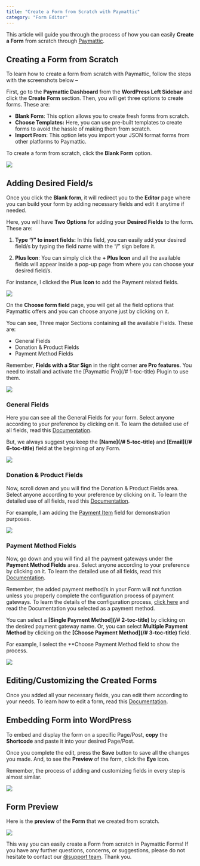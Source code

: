 ```yaml
---
title: "Create a Form from Scratch with Paymattic"
category: "Form Editor"
---
```

This article will guide you through the process of how you can easily **Create a Form** from scratch through [Paymattic](https://paymattic.com/).

## Creating a Form from Scratch

To learn how to create a form from scratch with Paymattic, follow the steps with the screenshots below –

First, go to the **Paymattic Dashboard** from the **WordPress Left Sidebar** and click the **Create** **Form** section. Then, you will get three options to create forms. These are:
- **Blank Form**: This option allows you to create fresh forms from scratch.
- **Choose Templates:** Here, you can use pre-built templates to create forms to avoid the hassle of making them from scratch.
- **Import From**: This option lets you import your JSON format forms from other platforms to Paymattic.

To create a form from scratch, click the **Blank Form** option.

![](/images/form-editor/how-to-create-a-form-from-scratch-with-paymattic/Create-Form-Blank-Form-scaled.webp)

## Adding Desired Field/s

Once you click the **Blank form**, it will redirect you to the **Editor** page where you can build your form by adding necessary fields and edit it anytime if needed.

Here, you will have **Two Options** for adding your **Desired Fields** to the form. These are:

1. **Type “/” to insert fields:** In this field, you can easily add your desired field/s by typing the field name with the “/” sign before it.

2. **Plus Icon**: You can simply click the **+ Plus Icon** and all the available fields will appear inside a pop-up page from where you can choose your desired field/s.

For instance, I clicked the **Plus** **Icon** to add the Payment related fields.

![](/images/form-editor/how-to-create-a-form-from-scratch-with-paymattic/Type-2222-or-Plus-icon-scaled.webp)

On the **Choose form field** page, you will get all the field options that Paymattic offers and you can choose anyone just by clicking on it.

You can see, Three major Sections containing all the available Fields. These are:
- General Fields
- Donation &amp; Product Fields
- Payment Method Fields

Remember, **Fields with a Star Sign** in the right corner **are Pro features**. You need to install and activate the [Paymattic Pro](/# 1-toc-title) Plugin to use them.

![](/images/form-editor/how-to-create-a-form-from-scratch-with-paymattic/Choose-Form-Field-page.webp)

### General Fields

Here you can see all the General Fields for your form. Select anyone according to your preference by clicking on it. To learn the detailed use of all fields, read this [Documentation](/how-to-use-general-form-input-fields-in-wordpress-with-paymattic).

But, we always suggest you keep the **[Name](/# 5-toc-title)** and **[Email](/# 6-toc-title)** field at the beginning of any Form.

![](/images/form-editor/how-to-create-a-form-from-scratch-with-paymattic/All-General-Fields.webp)

### Donation &amp; Product Fields 

Now, scroll down and you will find the Donation &amp; Product Fields area. Select anyone according to your preference by clicking on it. To learn the detailed use of all fields, read this [Documentation](/how-to-use-the-product-fields).

For example, I am adding the [Payment Item](/how-to-add-payment-item-fields-in-wordpress-with-paymattic) field for demonstration purposes.

![](/images/form-editor/how-to-create-a-form-from-scratch-with-paymattic/All-Donation-Product-fields.webp)

### Payment Method Fields

Now, go down and you will find all the payment gateways under the **Payment Method Fields** area. Select anyone according to your preference by clicking on it. To learn the detailed use of all fields, read this [Documentation](/how-to-use-the-payment-method-fields-section).

Remember, the added payment method/s in your Form will not function unless you properly complete the configuration process of payment gateways. To learn the details of the configuration process, [click here](https://paymattic.com/docs-category/payment-method-fields/) and read the Documentation you selected as a payment method.

You can select a **[Single Payment Method](/# 2-toc-title)** by clicking on the desired payment gateway name.
Or, you can select **Multiple Payment Method** by clicking on the **[Choose Payment Method](/# 3-toc-title)** field.

For example, I select the **Choose Payment Method field to show the process.

![](/images/form-editor/how-to-create-a-form-from-scratch-with-paymattic/All-Payment-Method-fields.webp)

## Editing/Customizing the Created Forms

Once you added all your necessary fields, you can edit them according to your needs. 
To learn how to edit a form, read this [Documentation](/how-to-edit-forms-in-wordpress-with-paymattic).

## Embedding Form into WordPress

To embed and display the form on a specific Page/Post, **copy** the **Shortcode** and paste it into your desired Page/Post.

Once you complete the edit, press the **Save** button to save all the changes you made.
And, to see the **Preview** of the form, click the **Eye** icon.

Remember, the process of adding and customizing fields in every step is almost similar.

![](/images/form-editor/how-to-create-a-form-from-scratch-with-paymattic/Save-preview-and-shortcode-button.webp)

## Form Preview 

Here is the **preview** of the **Form** that we created from scratch.

![](/images/form-editor/how-to-create-a-form-from-scratch-with-paymattic/Preview-of-Payment-Form.webp)

This way you can easily create a Form from scratch in Paymattic Forms!
If you have any further questions, concerns, or suggestions, please do not hesitate to contact our [@support team](https://wpmanageninja.com/support-tickets/?utm_source=wpmn&utm_medium=home&utm_campaign=site#/). Thank you.